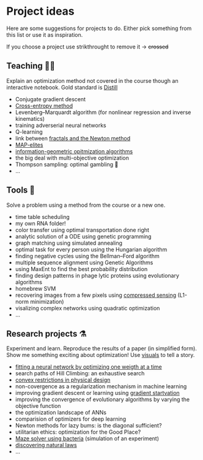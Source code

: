 # Project ideas

Here are some suggestions for projects to do. Either pick something from this list or use it as inspiration.

If you choose a project use strikthrought to remove it -> ~~crossed~~

## Teaching 👨‍🏫

Explain an optimization method not covered in the course though an interactive notebook. Gold standard is [Distill](https://distill.pub/2017/momentum/)

- Conjugate gradient descent
- [Cross-entropy method](https://en.wikipedia.org/wiki/Cross-Entropy_Method)
- Levenberg–Marquardt algorithm (for nonlinear regression and inverse kinematics)
- training adverserial neural networks
- Q-learning
- link between [fractals and the Newton method](https://www.youtube.com/watch?v=-RdOwhmqP5s)
- [MAP-elites](https://arxiv.org/abs/1504.04909)
- [information-geometric opitmization algorithms](http://www.cmap.polytechnique.fr/~anne.auger/teaching-slides/05_DFO-IGO.pdf)
- the big deal with multi-objective optimization
- Thompson sampling: optimal gambling 🎲
- ...

## Tools 🔧

Solve a problem using a method from the course or a new one.

- time table scheduling
- my own RNA folder!
- color transfer using optimal transportation done right
- analytic solution of a ODE using genetic programming
- graph matching using simulated annealing
- optimal task for every person using the Hungarian algorithm
- finding negative cycles using the Bellman–Ford algorithm
- multiple sequence alignment using Genetic Algorithms
- using MaxEnt to find the best probability distribution
- finding design patterns in phage lytic proteins using evolutionary algorithms
- homebrew SVM
- recovering images from a few pixels using [compressed sensing](https://www.youtube.com/watch?v=SbU1pahbbkc) (L1-norm minimization)
- visalizing complex networks using quadratic optimization
- ...

## Research projects ⚗️

Experiment and learn. Reproduce the results of a paper (in simplified form). Show me something exciting about optimization! Use [visuals](https://www.youtube.com/watch?v=gvck7ssg9dE) to tell a story.

- [fitting a neural network by optimizing one weigth at a time](http://arxiv.org/abs/2005.05955)
- search paths of Hill Climbing: an exhaustive search
- [convex restrictions in physical design](https://stanford.edu/~boyd/papers/pdf/cvx_restrictions_physical_design.pdf)
- non-covergence as a regularization mechanism in machine learning
- improving gradient descent or learning using [gradient startvation](https://mohammadpz.github.io/GradientStarvation.html)
- improving the convergence of evolutionary algorithms by varying the objective function
- the optimization landscape of ANNs
- comparision of optimizers for deep learning
- Newton methods for lazy bums: is the diagonal sufficient?
- utilitarian ethics: optimization for the Good Place?
- [Maze solver using bacteria](https://www.technologyreview.com/2021/11/09/1039107/e-coli-maze-solving-biocomputer/?s=03) (simulation of an experiment)
- [discovering natural laws](https://www.science.org/doi/abs/10.1126/science.1165893)
- ...
